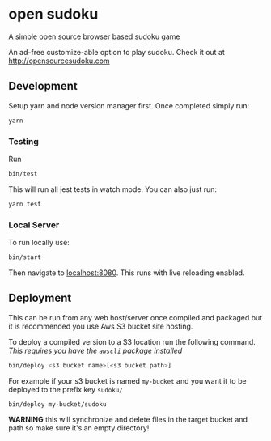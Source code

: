 # open sudoku

A simple open source browser based sudoku game

An ad-free customize-able option to play sudoku. Check it out at http://opensourcesudoku.com

## Development

Setup yarn and node version manager first. Once completed simply run:

```bash
yarn
```

### Testing

Run

```bash
bin/test
```

This will run all jest tests in watch mode. You can also just run:

```bash
yarn test
```

### Local Server

To run locally use:

```bash
bin/start
```

Then navigate to [localhost:8080](http://localhost:8080). This runs with live reloading enabled.

## Deployment

This can be run from any web host/server once compiled and packaged but it is recommended you use Aws S3 bucket site hosting.

To deploy a compiled version to a S3 location run the following command. *This requires you have the `awscli` package installed*

```bash
bin/deploy <s3 bucket name>[<s3 bucket path>]
```

For example if your s3 bucket is named `my-bucket` and you want it to be deployed to the prefix key `sudoku/`

```bash
bin/deploy my-bucket/sudoku
```

**WARNING** this will synchronize and delete files in the target bucket and path so make sure it's an empty directory!
